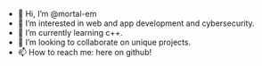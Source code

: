 - 👋 Hi, I’m @mortal-em
- 👀 I’m interested in web and app development and cybersecurity.
- 🌱 I’m currently learning c++.
- 💞️ I’m looking to collaborate on unique projects.
- 📫 How to reach me: here on github!

<!---
mortal-em/mortal-em is a ✨ special ✨ repository because its `README.md` (this file) appears on your GitHub profile.
You can click the Preview link to take a look at your changes.
--->
